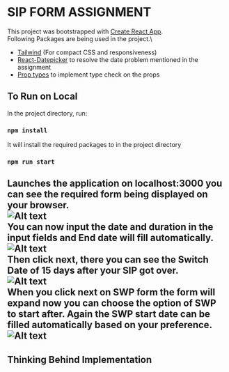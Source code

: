 # SIP FORM ASSIGNMENT

This project was bootstrapped with [Create React App](https://github.com/facebook/create-react-app).\
Following Packages are being used in the project.\
- [Tailwind](https://tailwindcss.com/docs/installation) (For compact CSS and responsiveness)
- [React-Datepicker](https://www.npmjs.com/package/react-datepicker) to resolve the date problem mentioned in the assignment
- [Prop types](https://www.npmjs.com/package/prop-types) to implement type check on the props

## To Run on Local

In the project directory, run:

### `npm install`

It will install the required packages to in the project directory

### `npm run start`

Launches the application on localhost:3000 you can see the required form being displayed on your browser.\
![Alt text](https://imgtr.ee/images/2023/04/26/8s94r.png)\
You can now input the date and duration in the input fields and End date will fill automatically.\
![Alt text](https://imgtr.ee/images/2023/04/26/8sUgn.png)\
Then click next, there you can see the Switch Date of 15 days after your SIP got over.\
![Alt text](https://imgtr.ee/images/2023/04/26/8snvc.png)\
When you click next on SWP form the form will expand now you can choose the option of SWP to start after.
Again the SWP start date can be filled automatically based on your preference.
![Alt text](https://imgtr.ee/images/2023/04/26/8s0jq.png)
---
## Thinking Behind Implementation

